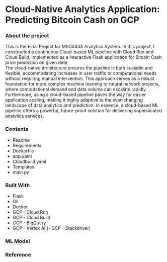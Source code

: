 # Cloud-Native Analytics Application: Predicting Bitcoin Cash on GCP

### About the project
This is the Final Project for MSDS434 Analytics System. In this project, I constructed a continuous Cloud-based ML pipeline with Cloud Run and Cloud Build, implemented as a interactive Flask application for Bitcoin Cash price prediction on given date.                   
The cloud-native architecture ensures the pipeline is both scalable and flexible, accommodating increases in user traffic or computational needs without requiring manual intervention. This approach serves as a robust foundation for more complex machine learning or neural network projects, where computational demand and data volume can escalate rapidly.                      
Furthermore, using a cloud-based pipeline paves the way for easier application scaling, making it highly adaptive to the ever-changing landscape of data analytics and prediction. In essence, a cloud-based ML pipeline offers a powerful, future-proof solution for delivering sophisticated analytics services.

### Contents
- Readme
- Requirements
- Dockerfile
- app.yaml
- Cloudbuild.yaml
- Templates
- main.py

### Built With
- Flask
- Git
- Docker
- GCP - Cloud Run
- GCP - Cloud Build
- GCP - BigQuery
- GCP - Vertex AI
(- GCP - Stackdriver)


### ML Model


### Reference 




